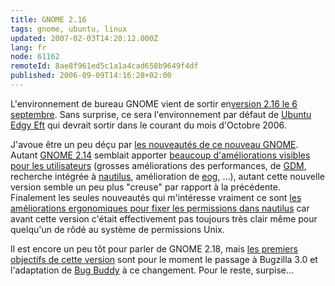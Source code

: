 ```yaml
---
title: GNOME 2.16
tags: gnome, ubuntu, linux
updated: 2007-02-03T14:20:12.000Z
lang: fr
node: 61162
remoteId: 8ae8f961ed5c1a1a4cad658b9649f4df
published: 2006-09-09T14:16:28+02:00
---
```

 
L'environnement de bureau GNOME vient de sortir en[version 2.16 le 6 septembre](http://mail.gnome.org/archives/gnome-announce-list/2006-September/msg00042.html). Sans surprise, ce sera l'environnement par défaut de [Ubuntu Edgy Eft](https://wiki.ubuntu.com/EdgyEft) qui devrait sortir dans le courant du mois d'Octobre 2006.

 
J'avoue être un peu déçu par [les nouveautés de ce nouveau GNOME](http://www.gnome.org/start/2.16/notes/fr/index.html). Autant [GNOME 2.14](http://www.gnome.org/start/2.14/notes/fr/index.html) semblait apporter [beaucoup d'améliorations visibles pour les utilisateurs](http://www.gnome.org/start/2.14/notes/fr/rnusers.html) (grosses améliorations des performances, de [GDM](http://pwet.fr/man/linux/commandes/gdm), recherche intégrée à [nautilus](http://pwet.fr/man/linux/commandes/nautilus), amélioration de [eog](http://pwet.fr/man/linux/commandes/eog), ...), autant cette nouvelle version semble un peu plus &quot;creuse&quot; par rapport à la précédente. Finalement les seules nouveautés qui m'intéresse vraiment ce sont [les améliorations ergonomiques pour fixer les permissions dans nautilus](http://www.gnome.org/start/2.16/notes/fr/rnusability.html) car avant cette version c'était effectivement pas toujours très clair même pour quelqu'un de rôdé au système de permissions Unix.

 
Il est encore un peu tôt pour parler de GNOME 2.18, mais [les premiers objectifs de cette version](http://www.gnome.org/start/2.16/notes/fr/rnlookingforward.html) sont pour le moment le passage à Bugzilla 3.0 et l'adaptation de [Bug Buddy](http://pwet.fr/man/linux/commandes/bug_buddy) à ce changement. Pour le reste, surpise...

